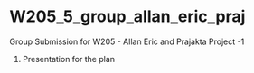 # W205_5_group_allan_eric_praj
Group Submission for W205 - Allan Eric and Prajakta
Project -1 
1. Presentation for the plan
